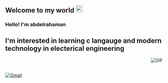 
    
## Welcome to my world <img src="https://github.com/TheDudeThatCode/TheDudeThatCode/blob/master/Assets/Earth.gif" width="24px">

### Hello! I'm  abdelrahaman
##  I'm interested in learning c langauge and modern technology in electerical engineering

<img align="right" alt="GIF" src="https://raw.githubusercontent.com/JoeyBling/JoeyBling/master/pic/pusheencode.gif" />


  
<br />
<br />

[![Gmail](https://img.shields.io/badge/-Gmail-c14438?style=flat&logo=Gmail&logoColor=white)](www.workworkey@gmail.com)

<br />
<br />

  
  

